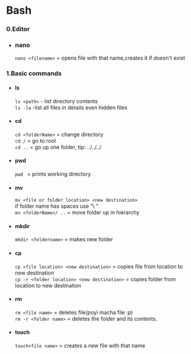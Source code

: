 
Bash
======
### 0.Editor
* ### nano
     `nano <filename>` = opens file with that name,creates it if doesn't exist

### 1.Basic commands

* ####  ls
    `ls <path>` - list directory contents\
    `ls -la` -list all files in details even hidden files
    
* ####  cd
    `cd <folderName>` = change directory\
    `cd /` = go to root\
    `cd ..` = go up one folder, tip: ../../../
* ####  pwd
     `pwd ` = prints working directory
* ####  mv
    `mv <file or folder location> <new destination>`\
    if folder name has spaces use “\ “\
    `mv <folderName>/ ..` = move folder up in hierarchy
    
* ####  mkdir
     `mkdir <foldername>` = makes new folder
     
* ####  cp
     `cp <file location> <new destination>` = copies file from location to new destination\
     `cp -r <folder location> <new destination>` = copies folder from location to new destination
     
* ####  rm
     `rm <file name>` = deletes file(poyi macha file :p)\
     `rm -r <folder name>` = deletes the folder and its contents.
     
* ####  touch
     `touch<file name>` = creates a new file with that name
     
     
     
     
     
     
     
     
